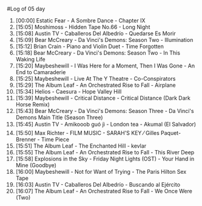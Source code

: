 #Log of 05 day

1. [00:00] Estatic Fear - A Sombre Dance - Chapter IX
1. [15:05] Moshimoss - Hidden Tape No.66 - Long Night
1. [15:08] Austin TV - Caballeros Del Albedrío - Quedarse Es Morir
1. [15:09] Bear McCreary - Da Vinci's Demons: Season Two - Illumination
1. [15:12] Brian Crain - Piano and Violin Duet - Time Forgotten
1. [15:18] Bear McCreary - Da Vinci's Demons: Season Two - In This Waking Life
1. [15:20] Maybeshewill - I Was Here for a Moment, Then I Was Gone - An End to Camaraderie
1. [15:25] Maybeshewill - Live At The Y Theatre - Co-Conspirators
1. [15:29] The Album Leaf - An Orchestrated Rise to Fall - Airplane
1. [15:34] Helios - Caesura - Hope Valley Hill
1. [15:39] Maybeshewill - Critical Distance - Critical Distance (Dark Dark Horse Remix)
1. [15:43] Bear McCreary - Da Vinci's Demons: Season Three - Da Vinci's Demons Main Title (Season Three)
1. [15:45] Austin TV - Amikooob guó jì - London tea - Akumal (El Salvador)
1. [15:50] Max Richter - FILM MUSIC - SARAH'S KEY ⁄ Gilles Paquet-Brenner - Time Piece
1. [15:51] The Album Leaf - The Enchanted Hill - kevlar
1. [15:55] The Album Leaf - An Orchestrated Rise to Fall - This River Deep
1. [15:58] Explosions in the Sky - Friday Night Lights (OST) - Your Hand in Mine (Goodbye)
1. [16:00] Maybeshewill - Not for Want of Trying - The Paris Hilton Sex Tape
1. [16:03] Austin TV - Caballeros Del Albedrío - Buscando al Ejército
1. [16:07] The Album Leaf - An Orchestrated Rise to Fall - We Once Were (Two)
